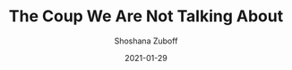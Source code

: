 ---
title: The Coup We Are Not Talking About
author: Shoshana Zuboff
link: "/assets/pdf/zuboff_the-coup.pdf"
date: 2021-01-29
---